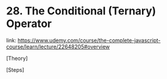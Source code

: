 # 28. The Conditional (Ternary) Operator
link: https://www.udemy.com/course/the-complete-javascript-course/learn/lecture/22648205#overview


[Theory]





[Steps]